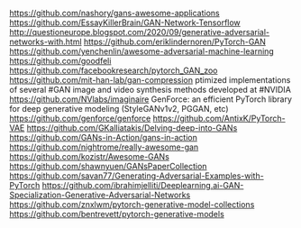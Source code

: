 

<!--
 * @version:
 * @Author:  StevenJokess https://github.com/StevenJokess
 * @Date: 2020-10-17 16:42:28
 * @LastEditors:  StevenJokess https://github.com/StevenJokess
 * @LastEditTime: 2020-12-26 19:12:51
 * @Description:
 * @TODO::
 * @Reference:
-->
https://github.com/nashory/gans-awesome-applications
https://github.com/EssayKillerBrain/GAN-Network-Tensorflow
http://questioneurope.blogspot.com/2020/09/generative-adversarial-networks-with.html
https://github.com/eriklindernoren/PyTorch-GAN
https://github.com/yenchenlin/awesome-adversarial-machine-learning
https://github.com/goodfeli
https://github.com/facebookresearch/pytorch_GAN_zoo
https://github.com/mit-han-lab/gan-compression
ptimized implementations of several #GAN image and video synthesis methods developed at #NVIDIA https://github.com/NVlabs/imaginaire
GenForce: an efficient PyTorch library for deep generative modeling (StyleGANv1v2, PGGAN, etc) https://github.com/genforce/genforce
https://github.com/AntixK/PyTorch-VAE
https://github.com/GKalliatakis/Delving-deep-into-GANs
https://github.com/GANs-in-Action/gans-in-action
https://github.com/nightrome/really-awesome-gan
https://github.com/kozistr/Awesome-GANs
https://github.com/shawnyuen/GANsPaperCollection
https://github.com/savan77/Generating-Adversarial-Examples-with-PyTorch
https://github.com/ibrahimjelliti/Deeplearning.ai-GAN-Specialization-Generative-Adversarial-Networks
https://github.com/znxlwm/pytorch-generative-model-collections
https://github.com/bentrevett/pytorch-generative-models
